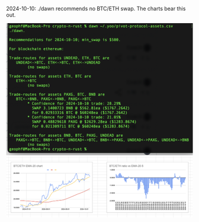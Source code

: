 2024-10-10: ./dawn recommends no BTC/ETH swap. The charts bear this out. 

![./dawn recommends no swap](imgs/01-dawn-rec.png)
![BTC/ETH chart](imgs/02-btc-eth.png)
